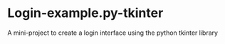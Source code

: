 # Login-example.py-tkinter
A mini-project to create a login interface using the python tkinter library
